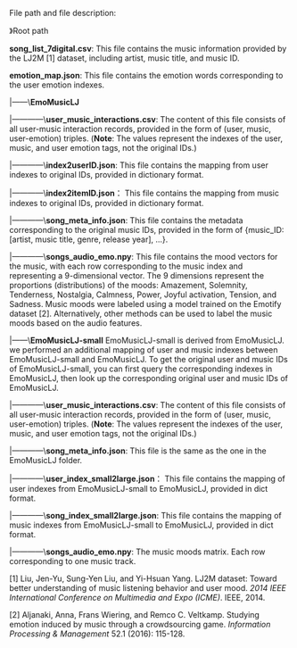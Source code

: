 
File path and file description:

》Root path

**song_list_7digital.csv**:  This file contains the music information provided by the LJ2M [1] dataset, including artist, music title, and music ID.

**emotion_map.json**:  This file contains the emotion words corresponding to the user emotion indexes.

|——\\**EmoMusicLJ**

|————\\**user_music_interactions.csv**: The content of this file consists of all user-music interaction records, provided in the form of (user, music, user-emotion) triples. (**Note**: The values represent the indexes of the user, music, and user emotion tags, not the original IDs.)

|————\\**index2userID.json**: This file contains the mapping from user indexes to original IDs, provided in dictionary format.

|————\\**index2itemID.json**： This file contains the mapping from music indexes to original IDs, provided in dictionary format.

|————\\**song_meta_info.json**:  This file contains the metadata corresponding to the original music IDs, provided in the form of {music_ID: [artist, music title, genre, release year], ...}.

|————\\**songs_audio_emo.npy**: This file contains the mood vectors for the music, with each row corresponding to the music index and representing a 9-dimensional vector. The 9 dimensions represent the proportions (distributions) of the moods: Amazement, Solemnity, Tenderness, Nostalgia, Calmness, Power, Joyful activation, Tension, and Sadness.     Music moods were labeled using a model trained on the Emotify dataset [2]. Alternatively, other methods can be used to label the music moods based on the audio features.

|——\\**EmoMusicLJ-small**
EmoMusicLJ-small is derived from EmoMusicLJ. we performed an additional mapping of user and music indexes between EmoMusicLJ-small and EmoMusicLJ. To get the original user and music IDs of EmoMusicLJ-small, you can first query the corresponding indexes in EmoMusicLJ, then look up the corresponding original user and music IDs of EmoMusicLJ.

|————\\**user_music_interactions.csv**: The content of this file consists of all user-music interaction records, provided in the form of (user, music, user-emotion) triples. (**Note**: The values represent the indexes of the user, music, and user emotion tags, not the original IDs.)

|————\\**song_meta_info.json**: This file is the same as the one in the EmoMusicLJ folder.

|————\\**user_index_small2large.json**： This file contains the mapping of user indexes from EmoMusicLJ-small to EmoMusicLJ, provided in dict format.

|————\\**song_index_small2large.json**: This file contains the mapping of  music indexes from EmoMusicLJ-small to EmoMusicLJ, provided in dict format.

|————\\**songs_audio_emo.npy**: The music moods matrix. Each row corresponding to one music track.


[1] Liu, Jen-Yu, Sung-Yen Liu, and Yi-Hsuan Yang. LJ2M dataset: Toward better understanding of music listening behavior and user mood. *2014 IEEE International Conference on Multimedia and Expo (ICME)*. IEEE, 2014.

[2] Aljanaki, Anna, Frans Wiering, and Remco C. Veltkamp. Studying emotion induced by music through a crowdsourcing game. *Information Processing & Management* 52.1 (2016): 115-128.
